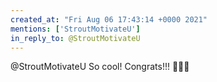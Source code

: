 ```yaml
---
created_at: "Fri Aug 06 17:43:14 +0000 2021"
mentions: ['StroutMotivateU']
in_reply_to: @StroutMotivateU
---
```


@StroutMotivateU So cool! Congrats!!! 🥳🥳🥳